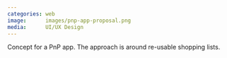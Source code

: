 ```yaml
---
categories: web
image:      images/pnp-app-proposal.png
media:      UI/UX Design
---
```

Concept for a PnP app. The approach is around re-usable shopping lists.
